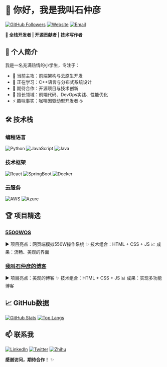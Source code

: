 # 👋 你好，我是我叫石仲彦

[![GitHub Followers](https://img.shields.io/github/followers/你的用户名?style=social)](https://github.com/shizhongyangh)
[![Website](https://img.shields.io/badge/个人网站-蓝色?style=flat&logo=google-chrome)](https://shizhongyan.top)
[![Email](https://img.shields.io/badge/联系邮箱-重要?style=flat&logo=gmail)](mailto:szycxgzs@qq.com)

**🚀 全栈开发者 | 开源贡献者 | 技术写作者**

## 📌 个人简介
我是一名充满热情的小学生，专注于：
- 🔭 当前主攻：前端架构与云原生开发
- 🌱 正在学习：C++语言与分布式系统设计
- 👯 期待合作：开源项目与技术创新
- 💬 擅长领域：前端代码、DevOps实践、性能优化
- ⚡ 趣味事实：咖啡因驱动型开发者 ☕

## 🛠 技术栈
### 编程语言
![Python](https://img.shields.io/badge/-Python-3776AB?logo=python&logoColor=white)
![JavaScript](https://img.shields.io/badge/-JavaScript-F7DF1E?logo=javascript&logoColor=black)
![Java](https://img.shields.io/badge/-Java-007396?logo=java&logoColor=white)

### 技术框架
![React](https://img.shields.io/badge/-React-61DAFB?logo=react&logoColor=black)
![SpringBoot](https://img.shields.io/badge/-SpringBoot-6DB33F?logo=springboot&logoColor=white)
![Docker](https://img.shields.io/badge/-Docker-2496ED?logo=docker&logoColor=white)

### 云服务
![AWS](https://img.shields.io/badge/-AWS-232F3E?logo=amazonaws)
![Azure](https://img.shields.io/badge/-Azure-0089D6?logo=microsoftazure)

## 🏆 项目精选
### [5500WOS](https://github.com/shizhongyangh/550WOS/)
▶️ 项目亮点：网页端模拟550W操作系统
✨ 技术组合：HTML + CSS + JS
📈 成果：流畅、美观的界面
### [我叫石仲彦的博客](https://github.com/shizhongyangh/shizhongyangh.github.io)
▶️ 项目亮点：美观的博客
✨ 技术组合：HTML + CSS + JS
📊 成果：实现多功能博客

## 📈 GitHub数据
[![GitHub Stats](https://github-readme-stats.vercel.app/api?username=shizhongyangh&show_icons=true&theme=radical)](https://github.com/shizhongyangh)
[![Top Langs](https://github-readme-stats.vercel.app/api/top-langs/?username=shizhongyangh&layout=compact)](https://github.com/shizhongyangh)

## 📫 联系我
[![LinkedIn](https://img.shields.io/badge/LinkedIn-专业社交-0A66C2?logo=linkedin)]((https://www.linkedin.com/in/%E4%BB%B2%E5%BD%A6-%E7%9F%B3-331b3931a))
[![Twitter](https://img.shields.io/badge/Twitter-技术分享-1DA1F2?logo=twitter)](Twitter主页链接)
[![Zhihu](https://img.shields.io/badge/知乎-技术专栏-0084FF?logo=zhihu)](知乎主页链接)

**感谢访问，期待合作！** ✨
